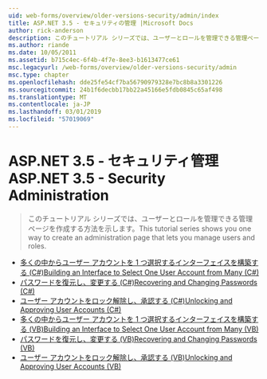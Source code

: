 ```yaml
---
uid: web-forms/overview/older-versions-security/admin/index
title: ASP.NET 3.5 - セキュリティの管理 |Microsoft Docs
author: rick-anderson
description: このチュートリアル シリーズでは、ユーザーとロールを管理できる管理ページを作成する方法を示します。
ms.author: riande
ms.date: 10/05/2011
ms.assetid: b715c4ec-6f4b-4f7e-8ee3-b1613477ce61
msc.legacyurl: /web-forms/overview/older-versions-security/admin
msc.type: chapter
ms.openlocfilehash: dde25fe54cf7ba56790979328e7bc8b8a3301226
ms.sourcegitcommit: 24b1f6decbb17bb22a45166e5fdb0845c65af498
ms.translationtype: MT
ms.contentlocale: ja-JP
ms.lasthandoff: 03/01/2019
ms.locfileid: "57019069"
---
```

<a name="aspnet-35---security-administration"></a><span data-ttu-id="5a9ca-103">ASP.NET 3.5 - セキュリティ管理</span><span class="sxs-lookup"><span data-stu-id="5a9ca-103">ASP.NET 3.5 - Security Administration</span></span>
====================
> <span data-ttu-id="5a9ca-104">このチュートリアル シリーズでは、ユーザーとロールを管理できる管理ページを作成する方法を示します。</span><span class="sxs-lookup"><span data-stu-id="5a9ca-104">This tutorial series shows you one way to create an administration page that lets you manage users and roles.</span></span>


- [<span data-ttu-id="5a9ca-105">多くの中からユーザー アカウントを 1 つ選択するインターフェイスを構築する (C#)</span><span class="sxs-lookup"><span data-stu-id="5a9ca-105">Building an Interface to Select One User Account from Many (C#)</span></span>](building-an-interface-to-select-one-user-account-from-many-cs.md)
- [<span data-ttu-id="5a9ca-106">パスワードを復元し、変更する (C#)</span><span class="sxs-lookup"><span data-stu-id="5a9ca-106">Recovering and Changing Passwords (C#)</span></span>](recovering-and-changing-passwords-cs.md)
- [<span data-ttu-id="5a9ca-107">ユーザー アカウントをロック解除し、承認する (C#)</span><span class="sxs-lookup"><span data-stu-id="5a9ca-107">Unlocking and Approving User Accounts (C#)</span></span>](unlocking-and-approving-user-accounts-cs.md)
- [<span data-ttu-id="5a9ca-108">多くの中からユーザー アカウントを 1 つ選択するインターフェイスを構築する (VB)</span><span class="sxs-lookup"><span data-stu-id="5a9ca-108">Building an Interface to Select One User Account from Many (VB)</span></span>](building-an-interface-to-select-one-user-account-from-many-vb.md)
- [<span data-ttu-id="5a9ca-109">パスワードを復元し、変更する (VB)</span><span class="sxs-lookup"><span data-stu-id="5a9ca-109">Recovering and Changing Passwords (VB)</span></span>](recovering-and-changing-passwords-vb.md)
- [<span data-ttu-id="5a9ca-110">ユーザー アカウントをロック解除し、承認する (VB)</span><span class="sxs-lookup"><span data-stu-id="5a9ca-110">Unlocking and Approving User Accounts (VB)</span></span>](unlocking-and-approving-user-accounts-vb.md)
